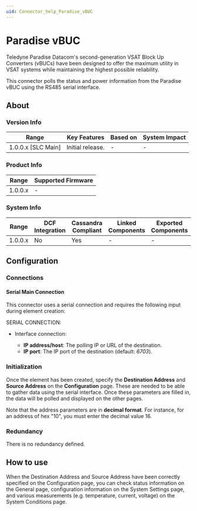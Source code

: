 ```yaml
---
uid: Connector_help_Paradise_vBUC
---
```


# Paradise vBUC

Teledyne Paradise Datacom's second-generation VSAT Block Up Converters (vBUCs) have been designed to offer the maximum utility in VSAT systems while maintaining the highest possible reliability.

This connector polls the status and power information from the Paradise vBUC using the RS485 serial interface.

## About

### Version Info

| Range                | Key Features     | Based on     | System Impact     |
|----------------------|------------------|--------------|-------------------|
| 1.0.0.x [SLC Main]   | Initial release. | -            | -                 |

### Product Info

| Range     | Supported Firmware     |
|-----------|------------------------|
| 1.0.0.x   | -                      |

### System Info

| Range     | DCF Integration     | Cassandra Compliant     | Linked Components     | Exported Components     |
|-----------|---------------------|-------------------------|-----------------------|-------------------------|
| 1.0.0.x   | No                  | Yes                     | -                     | -                       |

## Configuration

### Connections

#### Serial Main Connection

This connector uses a serial connection and requires the following input during element creation:

SERIAL CONNECTION:

- Interface connection:

  - **IP address/host**: The polling IP or URL of the destination.
  - **IP port**: The IP port of the destination (default: *6703*).

### Initialization

Once the element has been created, specify the **Destination Address** and **Source Address** on the **Configuration** page. These are needed to be able to gather data using the serial interface. Once these parameters are filled in, the data will be polled and displayed on the other pages.

Note that the address parameters are in **decimal format**. For instance, for an address of hex "10", you must enter the decimal value 16.

### Redundancy

There is no redundancy defined.

## How to use

When the Destination Address and Source Address have been correctly specified on the Configuration page, you can check status information on the General page, configuration information on the System Settings page, and various measurements (e.g. temperature, current, voltage) on the System Conditions page.
